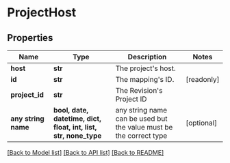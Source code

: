 # ProjectHost


## Properties
Name | Type | Description | Notes
------------ | ------------- | ------------- | -------------
**host** | **str** | The project&#39;s host. | 
**id** | **str** | The mapping&#39;s ID. | [readonly] 
**project_id** | **str** | The Revision&#39;s Project ID | 
**any string name** | **bool, date, datetime, dict, float, int, list, str, none_type** | any string name can be used but the value must be the correct type | [optional]

[[Back to Model list]](../README.md#documentation-for-models) [[Back to API list]](../README.md#documentation-for-api-endpoints) [[Back to README]](../README.md)


